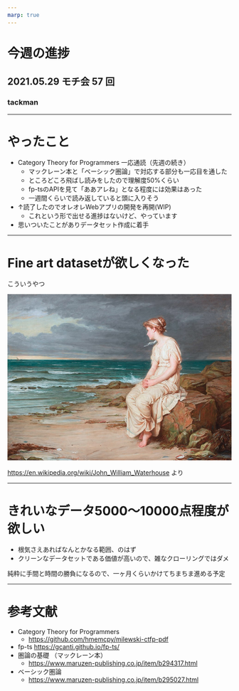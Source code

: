 ```yaml
---
marp: true
---
```


# 今週の進捗

## 2021.05.29 モチ会 57 回

### tackman

---

# やったこと

- Category Theory for Programmers 一応通読（先週の続き）
  - マックレーン本と「ベーシック圏論」で対応する部分も一応目を通した
  - ところどころ飛ばし読みをしたので理解度50%くらい
  - fp-tsのAPIを見て「ああアレね」となる程度には効果はあった
  - 一週間くらいで読み返していると頭に入りそう
- ↑読了したのでオレオレWebアプリの開発を再開(WIP)
  - これという形で出せる進捗はないけど、やっています
- 思いついたことがありデータセット作成に着手

---

# Fine art datasetが欲しくなった

こういうやつ

![height:400px](miranda.jpg)

https://en.wikipedia.org/wiki/John_William_Waterhouse より

---

# きれいなデータ5000〜10000点程度が欲しい

- 根気さえあればなんとかなる範囲、のはず
- クリーンなデータセットである価値が高いので、雑なクローリングではダメ

純粋に手間と時間の勝負になるので、一ヶ月くらいかけてちまちま進める予定

---

# 参考文献

- Category Theory for Programmers
  - https://github.com/hmemcpy/milewski-ctfp-pdf
- fp-ts https://gcanti.github.io/fp-ts/
- 圏論の基礎 （マックレーン本）
  - https://www.maruzen-publishing.co.jp/item/b294317.html
- ベーシック圏論
  - https://www.maruzen-publishing.co.jp/item/b295027.html